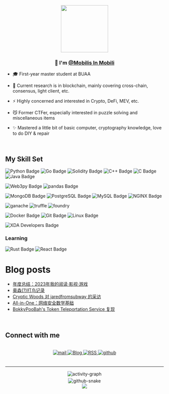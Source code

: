 <div align="center">
<img src="https://justloseit.top/about/mySVG.svg" align="center" height="150" width="150" />
</div>  
  

### <div align="center">👋 I'm [@Mobilis In Mobili](https://github.com/MobillsInMobild)</div>  
  

-  🎓 First-year master student at BUAA  
  

-  🔭 Current research is in blockchain, mainly covering cross-chain, consensus, light client, etc.  
  

- ⚡ Highly concerned and interested in Crypto, DeFi, MEV, etc.  
  

- 😼 Former CTFer, especially interested in puzzle solving and miscellaneous items  
  

- ✨ Mastered a little bit of basic computer, cryptography knowledge, love to do DIY & repair  
  
<br/>  

## My Skill Set 

![Python Badge](https://img.shields.io/badge/Python-3776AB?logo=python&logoColor=fff&style=for-the-badge) 
![Go Badge](https://img.shields.io/badge/Go-00ADD8?logo=go&logoColor=fff&style=for-the-badge)
![Solidity Badge](https://img.shields.io/badge/Solidity-363636?logo=solidity&logoColor=fff&style=for-the-badge)
![C++ Badge](https://img.shields.io/badge/C%2B%2B-00599C?logo=cplusplus&logoColor=fff&style=for-the-badge)
![C Badge](https://img.shields.io/badge/C-A8B9CC?logo=c&logoColor=fff&style=for-the-badge)
![Java Badge](https://img.shields.io/badge/Java-ED8B00?logo=openjdk&logoColor=fff&style=for-the-badge)

![Web3py Badge](https://img.shields.io/badge/Web3py-F16822?logo=web3dotjs&logoColor=fff&style=for-the-badge)
![pandas Badge](https://img.shields.io/badge/pandas-150458?logo=pandas&logoColor=fff&style=for-the-badge)

![MongoDB Badge](https://img.shields.io/badge/MongoDB-47A248?logo=mongodb&logoColor=fff&style=for-the-badge)
![PostgreSQL Badge](https://img.shields.io/badge/PostgreSQL-4169E1?logo=postgresql&logoColor=fff&style=for-the-badge)
![MySQL Badge](https://img.shields.io/badge/MySQL-4479A1?logo=mysql&logoColor=fff&style=for-the-badge)
![NGINX Badge](https://img.shields.io/badge/NGINX-009639?logo=nginx&logoColor=fff&style=for-the-badge)


![ganache](https://custom-icon-badges.demolab.com/badge/ganache-b98b5b?logo=ganache&style=for-the-badge)
![truffle](https://custom-icon-badges.demolab.com/badge/truffle-8AB800?logo=truffle&style=for-the-badge)
![foundry](https://custom-icon-badges.demolab.com/badge/foundry-B8002E?logo=foundry&style=for-the-badge)


![Docker Badge](https://img.shields.io/badge/Docker-2496ED?logo=docker&logoColor=fff&style=for-the-badge)
![Git Badge](https://img.shields.io/badge/Git-F05032?logo=git&logoColor=fff&style=for-the-badge)
![Linux Badge](https://img.shields.io/badge/Linux-FCC624?logo=linux&logoColor=000&style=for-the-badge)

![XDA Developers Badge](https://img.shields.io/badge/XDA%20Developers-EA7100?logo=xdadevelopers&logoColor=fff&style=for-the-badge)

### Learning
![Rust Badge](https://img.shields.io/badge/Rust-000?logo=rust&logoColor=fff&style=for-the-badge)
![React Badge](https://img.shields.io/badge/React-61DAFB?logo=react&logoColor=000&style=for-the-badge)
<br/>  

# Blog posts
<!-- BLOG-POST-LIST:START -->
- [年度总结：2023年我的阅读·影视·游戏](https://justloseit.top/%E5%B9%B4%E5%BA%A6%E6%80%BB%E7%BB%93%EF%BC%9A2023%E5%B9%B4%E6%88%91%E7%9A%84%E9%98%85%E8%AF%BB%C2%B7%E5%BD%B1%E8%A7%86%C2%B7%E6%B8%B8%E6%88%8F/)
- [奥森&lpar;?&rpar;打鸟记录](https://justloseit.top/%E5%A5%A5%E6%A3%AE%E6%89%93%E9%B8%9F%E8%AE%B0%E5%BD%95/)
- [Cryptic Woods 对 jaredfromsubway 的采访](https://justloseit.top/Cryptic%20Woods%20%E5%AF%B9%20jaredfromsubway%20%E7%9A%84%E9%87%87%E8%AE%BF/)
- [All-in-One：网络安全数学基础](https://justloseit.top/All-in-One%EF%BC%9A%E7%BD%91%E7%BB%9C%E5%AE%89%E5%85%A8%E6%95%B0%E5%AD%A6%E5%9F%BA%E7%A1%80/)
- [BokkyPooBah&#39;s Token Teleportation Service 复现](https://justloseit.top/BokkyPooBah's%20Token%20Teleportation%20Service%20%E5%A4%8D%E7%8E%B0/)
<!-- BLOG-POST-LIST:END -->

<br/>  

## Connect with me  
<br />

<div align="center">
<a href="mailto:Nemo@buaa.edu.cn" target="_blank">
<img src=https://img.shields.io/badge/mail-EA4335?logo=gmail&logoColor=fff&style=for-the-badge alt=mail style="margin-bottom: 5px;" />
<a href="https://justloseit.top/" target="_blank">
<img src=https://img.shields.io/badge/Blog-0E83CD?logo=hexo&logoColor=fff&style=for-the-badge alt=Blog style="margin-bottom: 5px;" />
<a href="https://justloseit.top/atom.xml" target="_blank">
<img src=https://img.shields.io/badge/RSS-FFA500?logo=rss&logoColor=fff&style=for-the-badge alt=RSS style="margin-bottom: 5px;" />
<a href="https://github.com/MobillsInMobild" target="_blank">
<img src=https://img.shields.io/badge/github-%2324292e.svg?&style=for-the-badge&logo=github&logoColor=white alt=github style="margin-bottom: 5px;" />
</a> 
</div>  
<br />

----
<div align="center">
<img src=https://github-readme-activity-graph.vercel.app/graph?username=MobillsInMobild&theme=react-dark alt=activity-graph style="margin-bottom: 5px;" />
</div>  

<div align="center">
<picture>
  <source media="(prefers-color-scheme: dark)" srcset="https://raw.githubusercontent.com/MobillsInMobild/MobillsInMobild/output/github-contribution-grid-snake-dark.svg" />
  <source media="(prefers-color-scheme: light)" srcset="https://raw.githubusercontent.com/MobillsInMobild/MobillsInMobild/output/github-contribution-grid-snake.svg" />
  <img alt="github-snake" src="github-snake.svg" />
</picture>
</div>  

<div align="center">
<img src="https://komarev.com/ghpvc/?username=MobillsInMobild&&style=flat-square" align="center" />
</div>  

<br />
